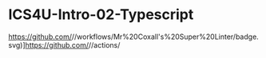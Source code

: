 # ICS4U-Intro-02-Typescript

https://github.com/<Seti-Ngabo>/<ICS4U-Intro-02-Typesript>/workflows/Mr%20Coxall's%20Super%20Linter/badge.svg)]https://github.com/<Seti-Ngabo>/<ICS4U-Intro-02-Typesript>/actions/
